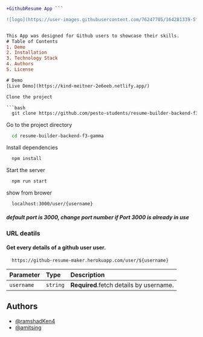 
```diff
+GithubResume App ```

![logo](https://user-images.githubusercontent.com/76247705/164281339-5f386731-fbc6-4e55-85ec-71e43a50aae4.jpg)


This App was designed for Github users to showcase their skills.
# Table of Contents
1. Demo
2. Installation
3. Technology Stack
4. Authors
5. License

# Demo
[Live Demo](https://kind-meitner-2e6eeb.netlify.app/)

Clone the project

```bash
  git clone https://github.com/pesto-students/resume-builder-backend-f3-gamma.git
```

Go to the project directory

```bash
  cd resume-builder-backend-f3-gamma
```

Install dependencies

```bash
  npm install
```

Start the server

```bash
  npm run start
```
show from brower

```bash
  localhost:3000/user/{username}
```
##### default port is 3000, change port number if Port 3000 is already in use

### URL deatils
#### Get every details of a github user user.


```http
  https://github-resume-maker.herokuapp.com/user/${username}
```

| Parameter | Type     | Description                       |
| :-------- | :------- | :-------------------------------- |
| `username`      | `string` | **Required**.fetch details by username. |


## Authors

- [@ramshadKen4](https://github.com/ramshadKen4)
- [@amitsing](https://github.com/amitsingh4india)

